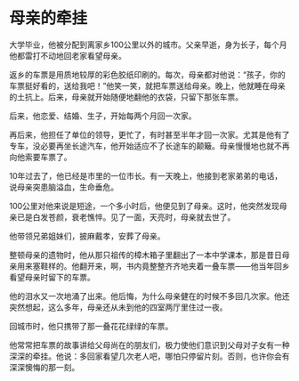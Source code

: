 # 母亲的牵挂

大学毕业，他被分配到离家乡100公里以外的城市。父亲早逝，身为长子，每个月他都雷打不动地回老家看望母亲。 

返乡的车票是用质地较厚的彩色胶纸印刷的。每次，母亲都对他说：“孩子，你的车票挺好看的，送给我吧！”他笑一笑，就把车票送给母亲。晚上，他就睡在母亲的土抗上。后来，母亲就开始随便地翻他的衣袋，只留下那张车票。 

后来，他恋爱、结婚、生子，开始每两个月回一次家。 

再后来，他担任了单位的领导，更忙了，有时甚至半年才回一次家。尤其是他有了专车，没必要再坐长途汽车，他开始适应不了长途车的颠簸。母亲慢慢地也就不再向他索要车票了。 

10年过去了，他已经是市里的一位市长。有一天晚上，他接到老家弟弟的电话，说母亲突患脑溢血，生命垂危。 

100公里对他来说是短途，一个多小时后，他便见到了母亲。这时，他突然发现母亲已是白发苍颜，衰老憔悴。见了一面，天亮时，母亲就去世了。 

他带领兄弟姐妹们，披麻戴孝，安葬了母亲。 

整顿母亲的遗物时，他从那只祖传的樟木箱子里翻出了一本中学课本，那是昔日母亲用来塞鞋样的。他翻开来，啊，书内竟整整齐齐地夹着一叠车票——他当年回乡看望母亲时留下的车票。 

他的泪水又一次地涌了出来。他后悔，为什么母亲健在的时候不多回几次家。他还突然想起，这么多年，母亲还从未到他的四室两厅里住过一夜。 

回城市时，他只携带了那一叠花花绿绿的车票。 

他常常把车票的故事讲给父母尚在的朋友们，极力使他们意识到父母对子女有一种深深的牵挂。他说：多回家看望几次老人吧，哪怕只停留片刻。否则，也许你会有深深懊悔的那一刻。
 